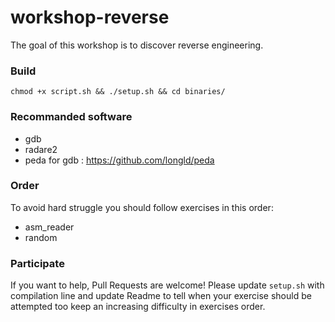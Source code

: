 # workshop-reverse

The goal of this workshop is to discover reverse engineering.

### Build

`chmod +x script.sh && ./setup.sh && cd binaries/`

### Recommanded software

- gdb
- radare2
- peda for gdb : https://github.com/longld/peda

### Order

To avoid hard struggle you should follow exercises in this order:
- asm_reader
- random

### Participate

If you want to help, Pull Requests are welcome!
Please update `setup.sh` with compilation line and update Readme to tell when your exercise should be attempted too keep an increasing difficulty in exercises order.
